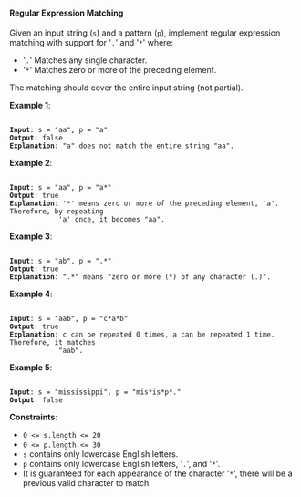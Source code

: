 #### Regular Expression Matching

Given an input string (`s`) and a pattern (`p`), implement regular expression
matching with support for '`.`' and '`*`' where: 

- '`.`' Matches any single character.
- '`*`' Matches zero or more of the preceding element.

The matching should cover the entire input string (not partial).

**Example 1**:
<pre><code>
<b>Input</b>: s = "aa", p = "a"
<b>Output</b>: false
<b>Explanation</b>: "a" does not match the entire string "aa".
</code></pre>

**Example 2**:
<pre><code>
<b>Input</b>: s = "aa", p = "a*"
<b>Output</b>: true
<b>Explanation</b>: '*' means zero or more of the preceding element, 'a'. Therefore, by repeating
            'a' once, it becomes "aa". 
</code></pre>

**Example 3**:
<pre><code>
<b>Input</b>: s = "ab", p = ".*"
<b>Output</b>: true
<b>Explanation</b>: ".*" means "zero or more (*) of any character (.)".
</code></pre>

**Example 4**:
<pre><code>
<b>Input</b>: s = "aab", p = "c*a*b"
<b>Output</b>: true
<b>Explanation</b>: c can be repeated 0 times, a can be repeated 1 time. Therefore, it matches
            "aab".
</code></pre>

**Example 5**:
<pre><code>
<b>Input</b>: s = "mississippi", p = "mis*is*p*."
<b>Output</b>: false
</code></pre>

**Constraints**:
- `0 <= s.length <= 20`
- `0 <= p.length <= 30`
- `s` contains only lowercase English letters.
- `p` contains only lowercase English letters, '`.`', and '`*`'.
- It is guaranteed for each appearance of the character '`*`', there will be a
previous valid character to match.
